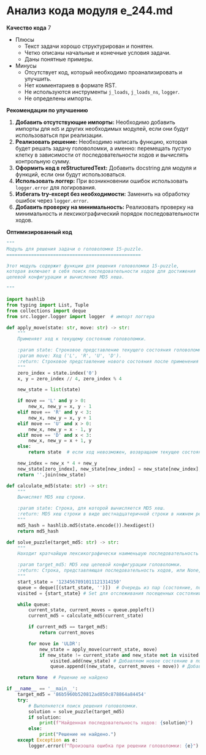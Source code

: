 # Анализ кода модуля e_244.md

**Качество кода**
7
- Плюсы
    - Текст задачи хорошо структурирован и понятен.
    - Четко описаны начальные и конечные условия задачи.
    - Даны понятные примеры.
- Минусы
    - Отсутствует код, который необходимо проанализировать и улучшить.
    - Нет комментариев в формате RST.
    - Не используются инструменты `j_loads`, `j_loads_ns`, `logger`.
    - Не определены импорты.

**Рекомендации по улучшению**

1.  **Добавить отсутствующие импорты:** Необходимо добавить импорты для `md5` и других необходимых модулей, если они будут использоваться при реализации.
2.  **Реализовать решение:** Необходимо написать функцию, которая будет решать задачу головоломки, а именно: перемещать пустую клетку в зависимости от последовательности ходов и вычислять контрольную сумму.
3.  **Оформить код в reStructuredText:** Добавить docstring для модуля и функций, если они будут использоваться.
4.  **Использовать логгер:** При возникновении ошибок использовать `logger.error` для логирования.
5.  **Избегать try-except без необходимости:** Заменить на обработку ошибок через `logger.error`.
6.  **Добавить проверку на минимальность:** Реализовать проверку на минимальность и лексикографический порядок последовательности ходов.

**Оптимизированный код**

```python
"""
Модуль для решения задачи о головоломке 15-puzzle.
=================================================

Этот модуль содержит функции для решения головоломки 15-puzzle,
которая включает в себя поиск последовательности ходов для достижения
целевой конфигурации и вычисление MD5 хеша.

"""

import hashlib
from typing import List, Tuple
from collections import deque
from src.logger.logger import logger  # импорт логгера

def apply_move(state: str, move: str) -> str:
    """
    Применяет ход к текущему состоянию головоломки.

    :param state: Строковое представление текущего состояния головоломки.
    :param move: Ход ('L', 'R', 'U', 'D').
    :return: Строковое представление нового состояния после применения хода.
    """
    zero_index = state.index('0')
    x, y = zero_index // 4, zero_index % 4

    new_state = list(state)

    if move == 'L' and y > 0:
        new_x, new_y = x, y - 1
    elif move == 'R' and y < 3:
        new_x, new_y = x, y + 1
    elif move == 'U' and x > 0:
        new_x, new_y = x - 1, y
    elif move == 'D' and x < 3:
        new_x, new_y = x + 1, y
    else:
        return state  # если ход невозможен, возвращаем текущее состояние

    new_index = new_x * 4 + new_y
    new_state[zero_index], new_state[new_index] = new_state[new_index], new_state[zero_index]
    return ''.join(new_state)

def calculate_md5(state: str) -> str:
    """
    Вычисляет MD5 хеш строки.

    :param state: Строка, для которой вычисляется MD5 хеш.
    :return: MD5 хеш строки в виде шестнадцатеричной строки в нижнем регистре.
    """
    md5_hash = hashlib.md5(state.encode()).hexdigest()
    return md5_hash

def solve_puzzle(target_md5: str) -> str:
    """
    Находит кратчайшую лексикографически наименьшую последовательность ходов для достижения целевого MD5.

    :param target_md5: MD5 хеш целевой конфигурации головоломки.
    :return: Строка, представляющая последовательность ходов, или None, если решение не найдено.
    """
    start_state = '1234567891011121314150'
    queue = deque([(start_state, '')])  # Очередь из пар (состояние, последовательность ходов)
    visited = {start_state} # Set для отслеживания посещенных состояний

    while queue:
        current_state, current_moves = queue.popleft()
        current_md5 = calculate_md5(current_state)

        if current_md5 == target_md5:
            return current_moves

        for move in 'ULDR':
            new_state = apply_move(current_state, move)
            if new_state != current_state and new_state not in visited: # Проверка что состояние изменилось и не посещено
                visited.add(new_state) # Добавляем новое состояние в посещенные
                queue.append((new_state, current_moves + move)) # Добавляем в очередь для дальнейшего исследования

    return None  # Решение не найдено

if __name__ == '__main__':
    target_md5 = '86b5960b520812ad850c878864a84454'
    try:
        # Выполняется поиск решения головоломки.
        solution = solve_puzzle(target_md5)
        if solution:
            print(f"Найденная последовательность ходов: {solution}")
        else:
            print("Решение не найдено.")
    except Exception as e:
        logger.error(f"Произошла ошибка при решении головоломки: {e}")
```
